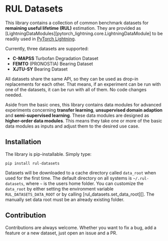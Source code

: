 # RUL Datasets

This library contains a collection of common benchmark datasets for **remaining useful lifetime (RUL)** estimation.
They are provided as [LightningDataModules][pytorch_lightning.core.LightningDataModule] to be readily used in [PyTorch Lightning](https://pytorch-lightning.readthedocs.io/en/latest/).

Currently, three datasets are supported:

* **C-MAPSS** Turbofan Degradation Dataset
* **FEMTO** (PRONOSTIA) Bearing Dataset
* **XJTU-SY** Bearing Dataset

All datasets share the same API, so they can be used as drop-in replacements for each other.
That means, if an experiment can be run with one of the datasets, it can be run with all of them.
No code changes needed.

Aside from the basic ones, this library contains data modules for advanced experiments concerning **transfer learning**, **unsupervised domain adaption** and **semi-supervised learning**.
These data modules are designed as **higher-order data modules**.
This means they take one or more of the basic data modules as inputs and adjust them to the desired use case.

## Installation

The library is pip-installable. Simply type:

```shell
pip install rul-datasets
```

Datasets will be downloaded to a cache directory called `data_root` when used for the first time.
The default directory on all systems is `~/.rul-datasets`, where `~` is the users home folder.
You can customize the `data_root` by either setting the environment variable `RUL_DATASETS_DATA_ROOT` or by calling [rul_datasets.set_data_root][]. The manually set data root must be an already existing folder.

## Contribution

Contributions are always welcome. Whether you want to fix a bug, add a feature or a new dataset, just open an issue and a PR.